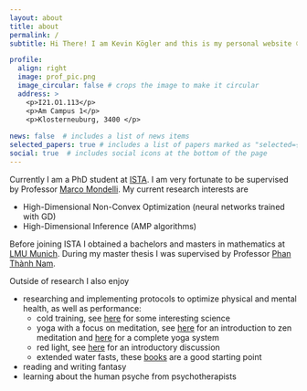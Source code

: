 ```yaml
---
layout: about
title: about
permalink: /
subtitle: Hi There! I am Kevin Kögler and this is my personal website 😊

profile:
  align: right
  image: prof_pic.png
  image_circular: false # crops the image to make it circular
  address: >
    <p>I21.O1.113</p>
    <p>Am Campus 1</p>
    <p>Klosterneuburg, 3400 </p>
 
news: false  # includes a list of news items
selected_papers: true # includes a list of papers marked as "selected={true}"
social: true  # includes social icons at the bottom of the page
---
```

Currently I am a PhD student at [ISTA](https://ist.ac.at/en/home/). I am very fortunate to be supervised by Professor [Marco Mondelli](http://marcomondelli.com/).
My current research interests are
- High-Dimensional Non-Convex Optimization (neural networks trained with GD)
- High-Dimensional Inference (AMP algorithms)

Before joining ISTA I obtained a bachelors and masters in mathematics at [LMU Munich](https://www.lmu.de/en/).
During my master thesis I was supervised by Professor [Phan Thành Nam](https://www.math.lmu.de/~nam/).


Outside of research I also enjoy
- researching and implementing protocols to optimize physical and mental health, as well as performance:
  - cold training, see [here](https://www.youtube.com/watch?v=pq6WHJzOkno) for some interesting science
  - yoga with a focus on meditation, see [here](https://www.youtube.com/watch?v=LL2XUTeoUsM) for an introduction to zen meditation and [here](https://www.amazon.com/Systematic-Course-Ancient-Tantric-Techniques/dp/8185787085) for a complete yoga system
  - red light, see [here](https://www.hubermanlab.com/episode/using-light-sunlight-blue-light-and-red-light-to-optimize-health) for an introductory discussion
  - extended water fasts, these [books](https://waterfasting.org/shop-online-course-videos-pdf/) are a good starting point
- reading and writing fantasy
- learning about the human psyche from psychotherapists 


